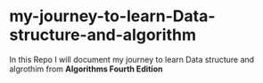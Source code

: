 # my-journey-to-learn-Data-structure-and-algorithm
In this Repo I will document my journey to learn Data structure and algrothim from **Algorithms Fourth Edition**
